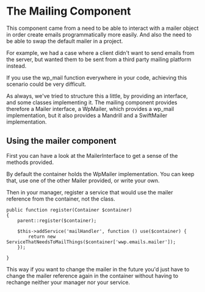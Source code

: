 # The Mailing Component

This component came from a need to be able to interact with a mailer object in order create emails programmatically more easily. And also the need to be able to swap the default mailer in a project.

For example, we had a case where a client didn't want to send emails from the server, but wanted them to be sent from a third party mailing platform instead.

If you use the wp_mail function everywhere in your code, achieving this scenario could be very difficult.

As always, we've tried to structure this a little, by providing an interface, and some classes implementing it. The mailing component provides therefore a Mailer interface, a WpMailer, which provides a wp_mail implementation, but it also provides a Mandrill and a SwiftMailer implementation.

## Using the mailer component

First you can have a look at the MailerInterface to get a sense of the methods provided.

By default the container holds the WpMailer implementation. You can keep that, use one of the other Mailer provided, or write your own.

Then in your manager, register a service that would use the mailer reference from the container, not the class.

```
public function register(Container $container)
{
    parent::register($container);
    
    $this->addService('mailHandler', function () use($container) {
        return new ServiceThatNeedsToMailThings($container['wwp.emails.mailer']);
    });    
    
}
```

This way if you want to change the mailer in the future you'd just have to change the mailer reference again in the container without having to rechange neither your manager nor your service.